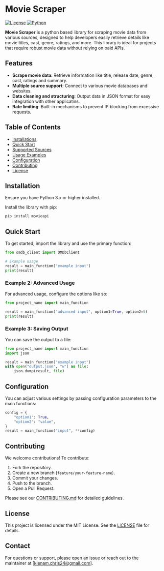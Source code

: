# Movie Scraper

[![License](https://img.shields.io/badge/License-MIT-blue.svg)](LICENSE)
[![Python](https://img.shields.io/badge/Python-3.x-blue)](https://www.python.org/)

**Movie Scraper** is a python based library for scraping movie data from various sources, designed to help developers easily retrieve details like movie titles, cast, genre, ratings, and more. This library is ideal for projects that require robust movie data without relying on paid APIs.

## Features
- **Scrape movie data**: Retrieve information like title, release date, genre, cast, ratings and summary.
- **Multiple source support**: Connect to various movie databases and websites.
- **Data cleaning and structuring**: Output data in JSON format for easy integration with other applicatins.
- **Rate limiting**: Built-in mechanisms to prevent IP blocking from excessive requests.

## Table of Contents
- [Installations](#installations)
- [Quick Start](#quick-start)
- [Supported Sources](#supported-sources)
- [Usage Examples](#usage-examples)
- [Configuration](#configuration)
- [Contributing](#contributing)
- [License](#license)

## Installation

Ensure you have Python 3.x or higher installed.

Install the library with pip:
```bash
pip install movieapi
```

## Quick Start

To get started, import the library and use the primary function:

```python
from omdb_client import OMDbClient

# Example usage
result = main_function("example input")
print(result)
```

### Example 2: Advanced Usage

For advanced usage, configure the options like so:

```python
from project_name import main_function

result = main_function("advanced input", option1=True, option2=5)
print(result)
```

### Example 3: Saving Output

You can save the output to a file:

```python
from project_name import main_function
import json

result = main_function("example input")
with open("output.json", "w") as file:
    json.dump(result, file)
```

## Configuration

You can adjust various settings by passing configuration parameters to the main functions:

```python
config = {
    "option1": True,
    "option2": "value",
}
result = main_function("input", **config)
```

## Contributing

We welcome contributions! To contribute:

1. Fork the repository.
2. Create a new branch (`feature/your-feature-name`).
3. Commit your changes.
4. Push to the branch.
5. Open a Pull Request.

Please see our [CONTRIBUTING.md](CONTRIBUTING.md) for detailed guidelines.

## License

This project is licensed under the MIT License. See the [LICENSE](LICENSE) file for details.

## Contact

For questions or support, please open an issue or reach out to the maintainer at [klenam.chris24@gmail.com].

